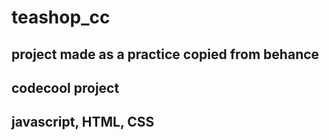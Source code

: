 # teashop_cc

## project made as a practice copied from behance

## codecool project

## javascript, HTML, CSS
